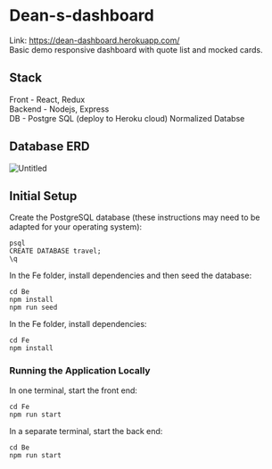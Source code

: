 # Dean-s-dashboard
Link: https://dean-dashboard.herokuapp.com/
<br />
Basic demo responsive dashboard with quote list and mocked cards.

## Stack
Front - React, Redux <br/>
Backend - Nodejs, Express <br />
DB - Postgre SQL (deploy to Heroku cloud)
Normalized Databse
## Database ERD
![Untitled](https://user-images.githubusercontent.com/68558143/145468349-c352decc-a1c5-437b-a676-93ef88855a38.jpg)

## Initial Setup

Create the PostgreSQL database (these instructions may need to be adapted for your operating system):

```
psql
CREATE DATABASE travel;
\q
```

In the Fe folder, install dependencies and then seed the database:

```
cd Be
npm install
npm run seed
```

In the Fe folder, install dependencies:

```
cd Fe
npm install
```

### Running the Application Locally

In one terminal, start the front end:

```
cd Fe
npm run start
```

In a separate terminal, start the back end:

```
cd Be
npm run start
```
